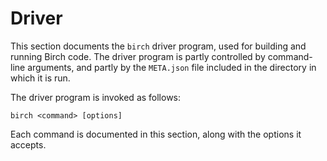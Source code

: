 # Driver

This section documents the `birch` driver program, used for building and running Birch code. The driver program is partly controlled by command-line arguments, and partly by the `META.json` file included in the directory in which it is run.

The driver program is invoked as follows:

    birch <command> [options]

Each command is documented in this section, along with the options it accepts.
